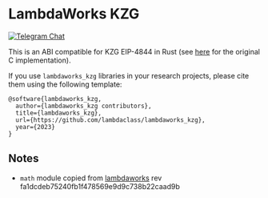 # LambdaWorks KZG

<div>

[![Telegram Chat][tg-badge]][tg-url]

[tg-badge]: https://img.shields.io/static/v1?color=green&logo=telegram&label=chat&style=flat&message=join
[tg-url]: https://t.me/+98Whlzql7Hs0MDZh

</div>

This is an ABI compatible for KZG EIP-4844 in Rust (see [here](https://github.com/ethereum/c-kzg-4844) for the original C implementation). 

If you use ```lambdaworks_kzg``` libraries in your research projects, please cite them using the following template:

```
@software{lambdaworks_kzg,
  author={lambdaworks_kzg contributors},
  title={lambdaworks_kzg},
  url={https://github.com/lambdaclass/lambdaworks_kzg},
  year={2023}
}
```

## Notes

* `math` module copied from [lambdaworks](https://github.com/lambdaclass/lambdaworks/) rev fa1dcdeb75240fb1f478569e9d9c738b22caad9b

